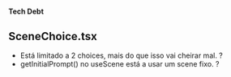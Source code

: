 #### Tech Debt

## SceneChoice.tsx

- Está limitado a 2 choices, mais do que isso vai cheirar mal. ?
- getInitialPrompt() no useScene está a usar um scene fixo. ?
